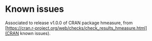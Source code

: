 # Known issues 
Associated to release v1.0.0 of CRAN package hmeasure, from [https://cran.r-project.org/web/checks/check_results_hmeasure.html](CRAN known issues).

